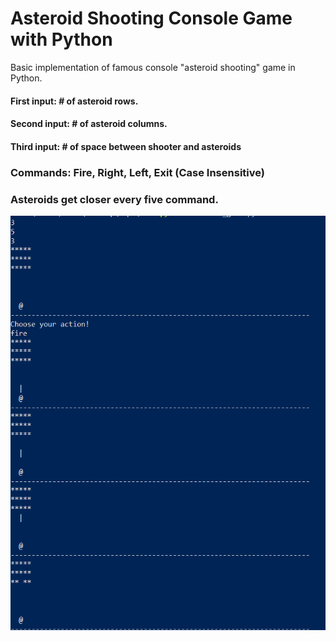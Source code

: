 # Asteroid Shooting Console Game with Python

Basic implementation of famous console "asteroid shooting" game in Python.

#### First input: # of asteroid rows.

#### Second input: # of asteroid columns.

#### Third input: # of space between shooter and asteroids

### Commands: Fire, Right, Left, Exit (Case Insensitive)

### Asteroids get closer every five command.

![Asteroid Shooting Game](SS.png 'Example Screenshot')

